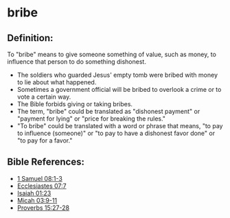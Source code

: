 # bribe #

## Definition: ##

To "bribe" means to give someone something of value, such as money, to influence that person to do something dishonest.

* The soldiers who guarded Jesus' empty tomb were bribed with money to lie about what happened.
* Sometimes a government official will be bribed to overlook a crime or to vote a certain way.
* The Bible forbids giving or taking bribes.
* The term, "bribe" could be translated as "dishonest payment" or "payment for lying" or "price for breaking the rules."
* "To bribe" could be translated with a word or phrase that means, "to pay to influence (someone)" or "to pay to have a dishonest favor done" or "to pay for a favor."

## Bible References: ##

* [1 Samuel 08:1-3](https://door43.org/en/bible/notes/1sa/08/01)
* [Ecclesiastes 07:7](https://door43.org/en/bible/notes/ecc/07/07)
* [Isaiah 01:23](https://door43.org/en/bible/notes/isa/01/23)
* [Micah 03:9-11](https://door43.org/en/bible/notes/mic/03/09)
* [Proverbs 15:27-28](https://door43.org/en/bible/notes/pro/15/27)

